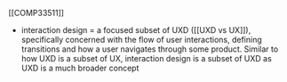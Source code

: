 [[COMP33511]]

- interaction design = a focused subset of UXD ([[UXD vs UX]]), specifically concerned with the flow of user interactions, defining transitions and how a user navigates through some product. Similar to how UXD is a subset of UX, interaction design is a subset of UXD as UXD is a much broader concept